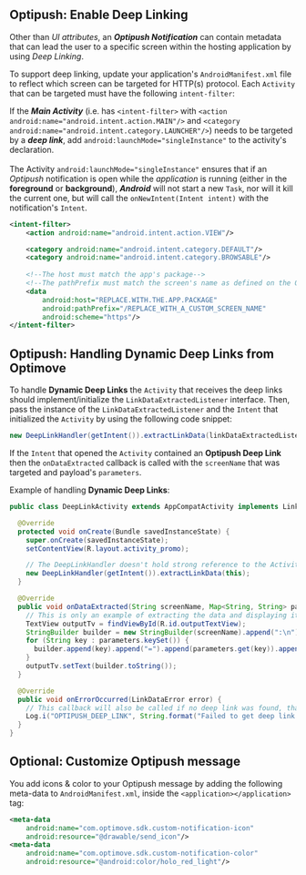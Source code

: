 ## Optipush: Enable Deep Linking
Other than _UI attributes_, an **_Optipush Notification_** can contain metadata that can lead the user to a specific screen within the hosting application by using *Deep Linking*.<br>

To support deep linking, update your application's `AndroidManifest.xml` file to reflect which screen can be targeted for HTTP(s) protocol. Each `Activity` that can be targeted must have the following `intent-filter`:

If the **_Main Activity_** (i.e. has `<intent-filter>` with `<action android:name="android.intent.action.MAIN"/>` and `<category android:name="android.intent.category.LAUNCHER"/>`) needs to be targeted by a **_deep link_**, add `android:launchMode="singleInstance"` to the activity's declaration. <br/><br/>
The Activity `android:launchMode="singleInstance"` ensures that if an _Optipush_ notification is open while the _application_ is running (either in the **foreground** or **background**), **_Android_** will not start a new `Task`, nor will it kill the current one, but will call the `onNewIntent(Intent intent)` with the notification's `Intent`.

```xml
<intent-filter>
    <action android:name="android.intent.action.VIEW"/>

    <category android:name="android.intent.category.DEFAULT"/>
    <category android:name="android.intent.category.BROWSABLE"/>
            
    <!--The host must match the app's package-->
    <!--The pathPrefix must match the screen's name as defined on the Optimove site-->
    <data 
        android:host="REPLACE.WITH.THE.APP.PACKAGE"  
        android:pathPrefix="/REPLACE_WITH_A_CUSTOM_SCREEN_NAME" 
        android:scheme="https"/>
</intent-filter>
```

## Optipush: Handling Dynamic Deep Links from Optimove

To handle **Dynamic Deep Links** the `Activity` that receives the deep links should implement/initialize the `LinkDataExtractedListener` interface. Then, pass the instance of the `LinkDataExtractedListener` and the `Intent` that initialized the `Activity` by using the following code snippet:
```java
new DeepLinkHandler(getIntent()).extractLinkData(linkDataExtractedListenerInstance);
```

If the `Intent` that opened the `Activity` contained an **Optipush Deep Link** then the `onDataExtracted` callback is called with the `screenName` that was targeted and payload's `parameters`.

Example of handling **Dynamic Deep Links**:
```java
public class DeepLinkActivity extends AppCompatActivity implements LinkDataExtractedListener {

  @Override
  protected void onCreate(Bundle savedInstanceState) {
    super.onCreate(savedInstanceState);
    setContentView(R.layout.activity_promo);

    // The DeepLinkHandler doesn't hold strong reference to the Activity so this example is safe
    new DeepLinkHandler(getIntent()).extractLinkData(this);
  }

  @Override
  public void onDataExtracted(String screenName, Map<String, String> parameters) {
    // This is only an example of extracting the data and displaying it to the user
    TextView outputTv = findViewById(R.id.outputTextView);
    StringBuilder builder = new StringBuilder(screenName).append(":\n");
    for (String key : parameters.keySet()) {
      builder.append(key).append("=").append(parameters.get(key)).append("\n");
    }
    outputTv.setText(builder.toString());
  }

  @Override
  public void onErrorOccurred(LinkDataError error) {
    // This callback will also be called if no deep link was found, that's why it's just an INFO level log and not ERROR
    Log.i("OPTIPUSH_DEEP_LINK", String.format("Failed to get deep link due to: %s", error));
  }
}
```

## Optional: Customize Optipush message
You add icons & color to your Optipush message by adding the following meta-data to `AndroidManifest.xml`, inside the `<application></application>` tag:

```xml
<meta-data
    android:name="com.optimove.sdk.custom-notification-icon"
    android:resource="@drawable/send_icon"/>
<meta-data
    android:name="com.optimove.sdk.custom-notification-color"
    android:resource="@android:color/holo_red_light"/>
 ```